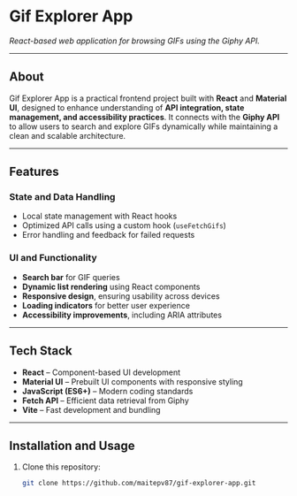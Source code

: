# Gif Explorer App  
*React-based web application for browsing GIFs using the Giphy API.*

---

## About  
Gif Explorer App is a practical frontend project built with **React** and **Material UI**, designed to enhance understanding of **API integration, state management, and accessibility practices**. It connects with the **Giphy API** to allow users to search and explore GIFs dynamically while maintaining a clean and scalable architecture.

---

## Features  

### State and Data Handling  
- Local state management with React hooks  
- Optimized API calls using a custom hook (`useFetchGifs`)  
- Error handling and feedback for failed requests  

### UI and Functionality  
- **Search bar** for GIF queries  
- **Dynamic list rendering** using React components  
- **Responsive design**, ensuring usability across devices  
- **Loading indicators** for better user experience  
- **Accessibility improvements**, including ARIA attributes  

---

## Tech Stack  
- **React** – Component-based UI development  
- **Material UI** – Prebuilt UI components with responsive styling  
- **JavaScript (ES6+)** – Modern coding standards  
- **Fetch API** – Efficient data retrieval from Giphy  
- **Vite** – Fast development and bundling  

---

## Installation and Usage  

1. Clone this repository:  
   ```bash
   git clone https://github.com/maitepv87/gif-explorer-app.git
